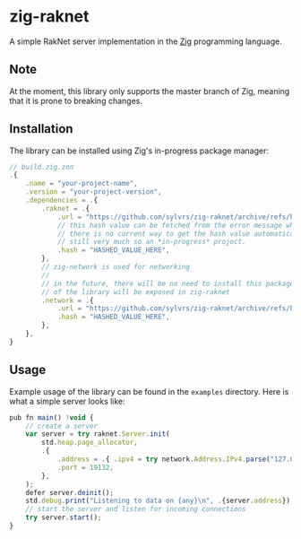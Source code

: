 # zig-raknet

A simple RakNet server implementation in the [Zig](https://ziglang.org) programming language.

## Note

At the moment, this library only supports the master branch of Zig, meaning that it is prone to breaking changes.

## Installation

The library can be installed using Zig's in-progress package manager:

```js
// build.zig.zon
.{
    .name = "your-project-name",
    .version = "your-project-version",
    .dependencies = .{
        .raknet = .{
            .url = "https://github.com/sylvrs/zig-raknet/archive/refs/heads/master.tar.gz",
            // this hash value can be fetched from the error message when trying to build the project
            // there is no current way to get the hash value automatically as the package manager is
            // still very much so an *in-progress* project.
            .hash = "HASHED_VALUE_HERE",
        },
        // zig-network is used for networking
        //
        // in the future, there will be no need to install this package as the useful parts
        // of the library will be exposed in zig-raknet
        .network = .{
            .url = "https://github.com/sylvrs/zig-raknet/archive/refs/heads/master.tar.gz",
            .hash = "HASHED_VALUE_HERE",
        },
    },
}
```

## Usage

Example usage of the library can be found in the `examples` directory. Here is what a simple server looks like:

```js
pub fn main() !void {
    // create a server
    var server = try raknet.Server.init(
        std.heap.page_allocator,
        .{
            .address = .{ .ipv4 = try network.Address.IPv4.parse("127.0.0.1") },
            .port = 19132,
        },
    );
    defer server.deinit();
    std.debug.print("Listening to data on {any}\n", .{server.address});
    // start the server and listen for incoming connections
    try server.start();
}
```
